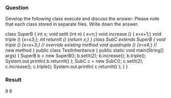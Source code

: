 <h3>Question</h3>

Develop the following class execute and discuss the answer: Please note that each class stored in separate files. Write down the answer.

class SuperB {
    int x;
    void setIt (int n) { x=n;}
    void increase () { x=x+1;}
    void triple () {x=x*3;};
    int returnIt () {return x;}
}
class SubC extends SuperB {
    void triple () {x=x+3;} // override existing method
    void quadruple () {x=x*4;} // new method
}
public class TestInheritance {
    public static void main(String[] args) {
        SuperB b = new SuperB();
        b.setIt(2);
        b.increase();
        b.triple();
        System.out.println( b.returnIt() ); 
        SubC c = new SubC();
        c.setIt(2);
        c.increase();
        c.triple();
        System.out.println( c.returnIt() ); }
}

<h3>Result</h3>

9
6

